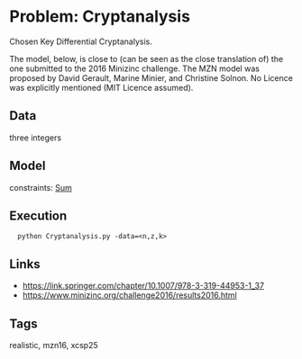 # Problem: Cryptanalysis

Chosen Key Differential Cryptanalysis.

The model, below, is close to (can be seen as the close translation of) the one submitted to the 2016 Minizinc challenge.
The MZN model was proposed by David Gerault, Marine Minier, and Christine Solnon.
No Licence was explicitly mentioned (MIT Licence assumed).

## Data
  three integers

## Model
  constraints: [Sum](https://pycsp.org/documentation/constraints/Sum)

## Execution
```
  python Cryptanalysis.py -data=<n,z,k>
```

## Links
  - https://link.springer.com/chapter/10.1007/978-3-319-44953-1_37
  - https://www.minizinc.org/challenge2016/results2016.html

## Tags
  realistic, mzn16, xcsp25
